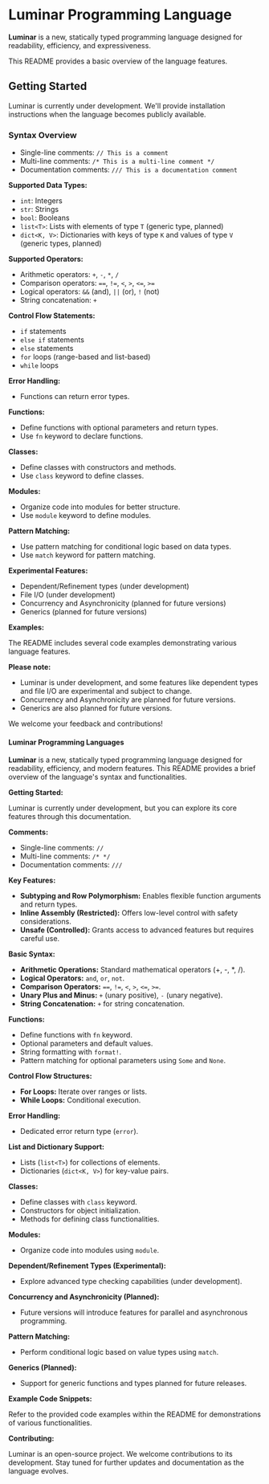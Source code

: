 # Luminar Programming Language

**Luminar** is a new, statically typed programming language designed for readability, efficiency, and expressiveness.

This README provides a basic overview of the language features.

## Getting Started

Luminar is currently under development. We'll provide installation instructions when the language becomes publicly available.

### Syntax Overview

* Single-line comments: `// This is a comment`
* Multi-line comments: `/* This is a multi-line comment */`
* Documentation comments: `/// This is a documentation comment`

**Supported Data Types:**

* `int`: Integers
* `str`: Strings
* `bool`: Booleans
* `list<T>`: Lists with elements of type `T` (generic type, planned)
* `dict<K, V>`: Dictionaries with keys of type `K` and values of type `V` (generic types, planned)

**Supported Operators:**

* Arithmetic operators: `+`, `-`, `*`, `/`
* Comparison operators: `==`, `!=`, `<`, `>`, `<=`, `>=`
* Logical operators: `&&` (and), `||` (or), `!` (not)
* String concatenation: `+`

**Control Flow Statements:**

* `if` statements
* `else if` statements
* `else` statements
* `for` loops (range-based and list-based)
* `while` loops

**Error Handling:**

* Functions can return error types.

**Functions:**

* Define functions with optional parameters and return types.
* Use `fn` keyword to declare functions.

**Classes:**

* Define classes with constructors and methods.
* Use `class` keyword to define classes.

**Modules:**

* Organize code into modules for better structure.
* Use `module` keyword to define modules.

**Pattern Matching:**

* Use pattern matching for conditional logic based on data types.
* Use `match` keyword for pattern matching.

**Experimental Features:**

* Dependent/Refinement types (under development)
* File I/O (under development)
* Concurrency and Asynchronicity (planned for future versions)
* Generics (planned for future versions)

**Examples:**

The README includes several code examples demonstrating various language features.

**Please note:**

* Luminar is under development, and some features like dependent types and file I/O are experimental and subject to change.
* Concurrency and Asynchronicity are planned for future versions.
* Generics are also planned for future versions.

We welcome your feedback and contributions!

#### Luminar Programming Languages

**Luminar** is a new, statically typed programming language designed for readability, efficiency, and modern features. This README provides a brief overview of the language's syntax and functionalities.

**Getting Started:**

Luminar is currently under development, but you can explore its core features through this documentation.

**Comments:**

* Single-line comments: `//`
* Multi-line comments: `/* */`
* Documentation comments: `///`

**Key Features:**

* **Subtyping and Row Polymorphism:** Enables flexible function arguments and return types.
* **Inline Assembly (Restricted):** Offers low-level control with safety considerations.
* **Unsafe (Controlled):** Grants access to advanced features but requires careful use.

**Basic Syntax:**

* **Arithmetic Operations:** Standard mathematical operators (+, -, *, /).
* **Logical Operators:** `and`, `or`, `not`.
* **Comparison Operators:** `==`, `!=`, `<`, `>`, `<=`, `>=`.
* **Unary Plus and Minus:** `+` (unary positive), `-` (unary negative).
* **String Concatenation:** `+` for string concatenation.

**Functions:**

* Define functions with `fn` keyword.
* Optional parameters and default values.
* String formatting with `format!`.
* Pattern matching for optional parameters using `Some` and `None`.

**Control Flow Structures:**

* **For Loops:** Iterate over ranges or lists.
* **While Loops:** Conditional execution.

**Error Handling:**

* Dedicated error return type (`error`).

**List and Dictionary Support:**

* Lists (`list<T>`) for collections of elements.
* Dictionaries (`dict<K, V>`) for key-value pairs.

**Classes:**

* Define classes with `class` keyword.
* Constructors for object initialization.
* Methods for defining class functionalities.

**Modules:**

* Organize code into modules using `module`.

**Dependent/Refinement Types (Experimental):**

* Explore advanced type checking capabilities (under development).

**Concurrency and Asynchronicity (Planned):**

* Future versions will introduce features for parallel and asynchronous programming.

**Pattern Matching:**

* Perform conditional logic based on value types using `match`.

**Generics (Planned):**

* Support for generic functions and types planned for future releases.

**Example Code Snippets:**

Refer to the provided code examples within the README for demonstrations of various functionalities.

**Contributing:**

Luminar is an open-source project. We welcome contributions to its development. Stay tuned for further updates and documentation as the language evolves.
